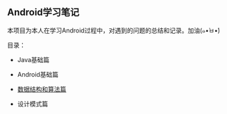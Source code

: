 ## Android学习笔记
本项目为本人在学习Android过程中，对遇到的问题的总结和记录。加油(๑•̀ㅂ•́)

目录：

* Java基础篇

* Android基础篇

* [数据结构和算法篇](https://github.com/zy654781296/Notes/blob/master/%E6%95%B0%E6%8D%AE%E7%BB%93%E6%9E%84%E4%B8%8E%E7%AE%97%E6%B3%95/md/%E6%95%B0%E6%8D%AE%E7%BB%93%E6%9E%84%E4%B8%8E%E7%AE%97%E6%B3%95.md)

* 设计模式篇

